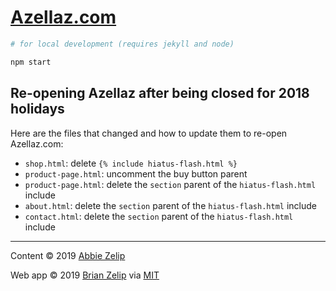 # [Azellaz.com](https://www.azellaz.com)

```zsh
# for local development (requires jekyll and node)

npm start
```

## Re-opening Azellaz after being closed for 2018 holidays

Here are the files that changed and how to update them to re-open Azellaz.com:

- `shop.html`: delete `{% include hiatus-flash.html %}`
- `product-page.html`: uncomment the buy button parent
- `product-page.html`: delete the `section` parent of the `hiatus-flash.html` include
- `about.html`: delete the `section` parent of the `hiatus-flash.html` include
- `contact.html`: delete the `section` parent of the `hiatus-flash.html` include

---

Content &copy; 2019 [Abbie Zelip](https://www.azellaz.com)

Web app &copy; 2019 [Brian Zelip](http://zelip.me) via [MIT](LICENSE)
